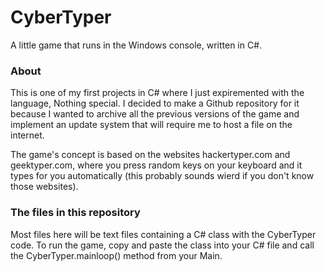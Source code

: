 # CyberTyper
A little game that runs in the Windows console, written in C#.

### About
This is one of my first projects in C# where I just expiremented with the language, Nothing special. I decided to make a Github repository for it because I wanted to archive all the previous versions of the game and implement an update system that will require me to host a file on the internet.

The game's concept is based on the websites hackertyper.com and geektyper.com, where you press random keys on your keyboard and it types for you automatically (this probably sounds wierd if you don't know those websites).


### The files in this repository
Most files here will be text files containing a C# class with the CyberTyper code. To run the game, copy and paste the class into your C# file and call the CyberTyper.mainloop() method from your Main.

